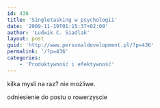 ```yaml
---
id: 436
title: 'Singletasking w psychologii'
date: '2009-11-19T01:15:37+02:00'
author: 'Ludwik C. Siadlak'
layout: post
guid: 'http://www.personaldevelopment.pl/?p=436'
permalink: '/?p=436'
categories:
    - 'Produktywność i efektywność'
---
```


kilka mysli na raz? nie możliwe.

odniesienie do postu o rowerzyscie